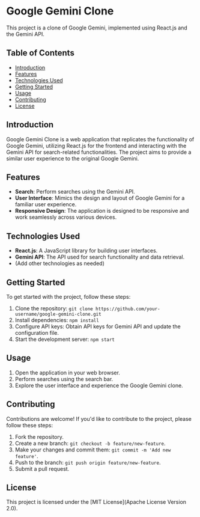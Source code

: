 # Google Gemini Clone

This project is a clone of Google Gemini, implemented using React.js and the Gemini API.

## Table of Contents

- [Introduction](#introduction)
- [Features](#features)
- [Technologies Used](#technologies-used)
- [Getting Started](#getting-started)
- [Usage](#usage)
- [Contributing](#contributing)
- [License](#license)

## Introduction

Google Gemini Clone is a web application that replicates the functionality of Google Gemini, utilizing React.js for the frontend and interacting with the Gemini API for search-related functionalities. The project aims to provide a similar user experience to the original Google Gemini.

## Features

- **Search**: Perform searches using the Gemini API.
- **User Interface**: Mimics the design and layout of Google Gemini for a familiar user experience.
- **Responsive Design**: The application is designed to be responsive and work seamlessly across various devices.

## Technologies Used

- **React.js**: A JavaScript library for building user interfaces.
- **Gemini API**: The API used for search functionality and data retrieval.
- (Add other technologies as needed)

## Getting Started

To get started with the project, follow these steps:

1. Clone the repository: `git clone https://github.com/your-username/google-gemini-clone.git`
2. Install dependencies: `npm install`
3. Configure API keys: Obtain API keys for Gemini API and update the configuration file.
4. Start the development server: `npm start`

## Usage

1. Open the application in your web browser.
2. Perform searches using the search bar.
3. Explore the user interface and experience the Google Gemini clone.

## Contributing

Contributions are welcome! If you'd like to contribute to the project, please follow these steps:

1. Fork the repository.
2. Create a new branch: `git checkout -b feature/new-feature`.
3. Make your changes and commit them: `git commit -m 'Add new feature'`.
4. Push to the branch: `git push origin feature/new-feature`.
5. Submit a pull request.

## License

This project is licensed under the [MIT License](Apache License Version 2.0).
